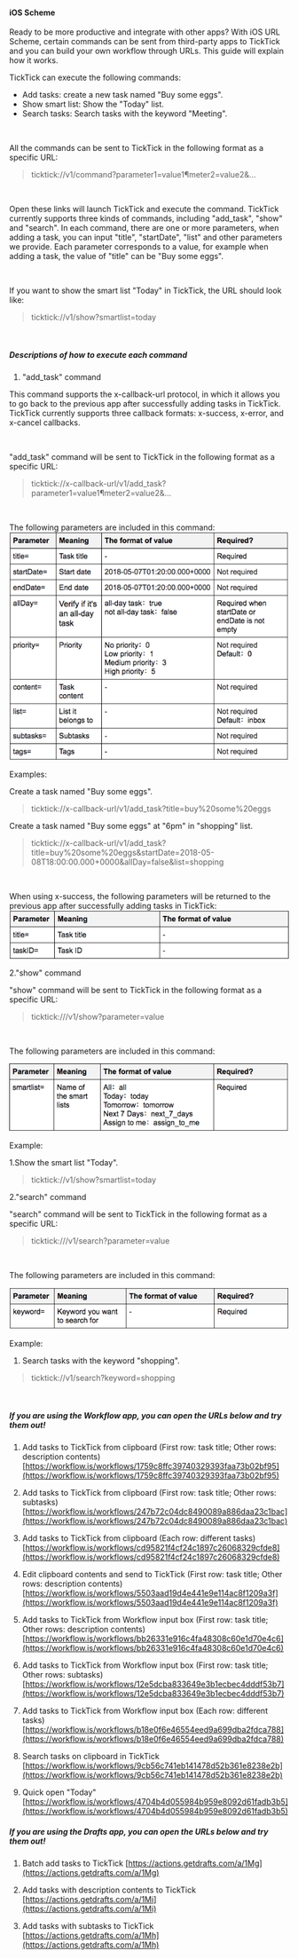 #### iOS Scheme

Ready to be more productive and integrate with other apps? With iOS URL Scheme, certain commands can be sent from third-party apps to TickTick and you can build your own workflow through URLs. This guide will explain how it works. <br/>

TickTick can execute the following commands:

* Add tasks: create a new task named "Buy some eggs".
* Show smart list: Show the "Today" list.
* Search tasks: Search tasks with the keyword "Meeting".

<br/>

All the commands can be sent to TickTick in the following format as a specific URL:

> ticktick://v1/command?parameter1=value1¶meter2=value2&…

<br/>

Open these links will launch TickTick and execute the command. TickTick currently supports three kinds of commands, including "add_task", "show" and "search". In each command, there are one or more parameters, when adding a task, you can input "title", "startDate", "list" and other parameters we provide. Each parameter corresponds to a value, for example when adding a task, the value of "title" can be "Buy some eggs".

<br/>

If you want to show the smart list "Today" in TickTick, the URL should look like:

> ticktick://v1/show?smartlist=today

<br/>

##### Descriptions of how to execute each command

1. "add_task" command

This command supports the x-callback-url protocol, in which it allows you to go back to the previous app after successfully adding tasks in TickTick. TickTick currently supports three callback formats: x-success, x-error, and x-cancel callbacks.

<br/>

"add_task" command will be sent to TickTick in the following format as a specific URL:

> ticktick://x-callback-url/v1/add_task?parameter1=value1¶meter2=value2&…

<br/>

The following parameters are included in this command: ![urlscheme1](../images/ticktick-ios-app/tumblr_inline_pby6exerSn1s0t9ry_640.png)

Examples:

Create a task named "Buy some eggs".

> ticktick://x-callback-url/v1/add_task?title=buy%20some%20eggs

Create a task named "Buy some eggs" at "6pm" in "shopping" list.

> ticktick://x-callback-url/v1/add_task?title=buy%20some%20eggs&startDate=2018-05-08T18:00:00.000+0000&allDay=false&list=shopping

<br/>

When using x-success, the following parameters will be returned to the previous app after successfully adding tasks in TickTick: ![urlscheme2](../images/ticktick-ios-app/tumblr_inline_pby6l1FIc41s0t9ry_640.png)

2."show" command

"show" command will be sent to TickTick in the following format as a specific URL:

> ticktick:///v1/show?parameter=value

<br/>

The following parameters are included in this command:

![urlscheme3](../images/ticktick-ios-app/tumblr_inline_pby6m7ofNi1s0t9ry_640.png)

Example:

1.Show the smart list "Today".

> ticktick://v1/show?smartlist=today

2."search" command

"search" command will be sent to TickTick in the following format as a specific URL:

> ticktick:///v1/search?parameter=value

<br/>

The following parameters are included in this command:

![urlscheme4](../images/ticktick-ios-app/tumblr_inline_pby6orZCG01s0t9ry_640.png)

Example:

1. Search tasks with the keyword "shopping".

> ticktick://v1/search?keyword=shopping

<br/>

##### If you are using the Workflow app, you can open the URLs below and try them out!

1. Add tasks to TickTick from clipboard (First row: task title; Other rows: description contents) [https://workflow.is/workflows/1759c8ffc39740329393faa73b02bf95](https://workflow.is/workflows/1759c8ffc39740329393faa73b02bf95)

2. Add tasks to TickTick from clipboard (First row: task title; Other rows: subtasks) [https://workflow.is/workflows/247b72c04dc8490089a886daa23c1bac](https://workflow.is/workflows/247b72c04dc8490089a886daa23c1bac)

3. Add tasks to TickTick from clipboard (Each row: different tasks) [https://workflow.is/workflows/cd95821f4cf24c1897c26068329cfde8](https://workflow.is/workflows/cd95821f4cf24c1897c26068329cfde8)

4. Edit clipboard contents and send to TickTick (First row: task title; Other rows: description contents) [https://workflow.is/workflows/5503aad19d4e441e9e114ac8f1209a3f](https://workflow.is/workflows/5503aad19d4e441e9e114ac8f1209a3f)

5. Add tasks to TickTick from Workflow input box (First row: task title; Other rows: description contents) [https://workflow.is/workflows/bb26331e916c4fa48308c60e1d70e4c6](https://workflow.is/workflows/bb26331e916c4fa48308c60e1d70e4c6)

6. Add tasks to TickTick from Workflow input box (First row: task title; Other rows: subtasks) [https://workflow.is/workflows/12e5dcba833649e3b1ecbec4dddf53b7](https://workflow.is/workflows/12e5dcba833649e3b1ecbec4dddf53b7)

7. Add tasks to TickTick from Workflow input box (Each row: different tasks) [https://workflow.is/workflows/b18e0f6e46554eed9a699dba2fdca788](https://workflow.is/workflows/b18e0f6e46554eed9a699dba2fdca788)

8. Search tasks on clipboard in TickTick [https://workflow.is/workflows/9cb56c741eb141478d52b361e8238e2b](https://workflow.is/workflows/9cb56c741eb141478d52b361e8238e2b)

9. Quick open "Today" [https://workflow.is/workflows/4704b4d055984b959e8092d61fadb3b5](https://workflow.is/workflows/4704b4d055984b959e8092d61fadb3b5)

##### If you are using the Drafts app, you can open the URLs below and try them out!

1. Batch add tasks to TickTick [https://actions.getdrafts.com/a/1Mg](https://actions.getdrafts.com/a/1Mg)

2. Add tasks with description contents to TickTick [https://actions.getdrafts.com/a/1Mi](https://actions.getdrafts.com/a/1Mi)

3. Add tasks with subtasks to TickTick [https://actions.getdrafts.com/a/1Mh](https://actions.getdrafts.com/a/1Mh)

